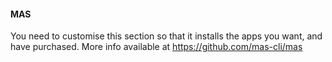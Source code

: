 #### MAS
You need to customise this section so that it installs the apps you want, and have purchased. More info available at https://github.com/mas-cli/mas
